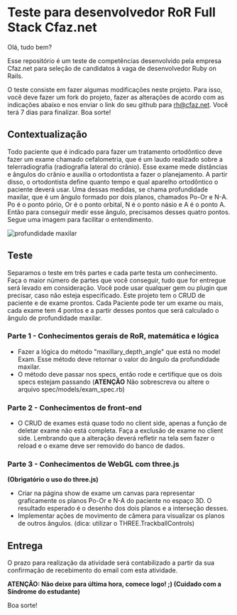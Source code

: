 # Teste para desenvolvedor RoR Full Stack Cfaz.net

Olá, tudo bem?

Esse repositório é um teste de competências desenvolvido pela empresa Cfaz.net para seleção de candidatos à vaga de desenvolvedor Ruby on Rails.

O teste consiste em fazer algumas modificações neste projeto. Para isso, você deve fazer um fork do projeto, fazer as alterações de acordo com as indicações abaixo e nos enviar o link do seu github para rh@cfaz.net. Você terá 7 dias para finalizar. Boa sorte!

## Contextualização
Todo paciente que é indicado para fazer um tratamento ortodôntico deve fazer um exame chamado cefalometria, que é um laudo realizado sobre a telerradiografia (radiografia lateral do crânio). Esse exame mede distâncias e ângulos do crânio e auxilia o ortodontista a fazer o planejamento. A partir disso, o ortodontista define quanto tempo e qual aparelho ortodôntico o paciente deverá usar. Uma dessas medidas, se chama profundidade maxilar, que é um ângulo formado por dois planos, chamados Po-Or e N-A. Po é o ponto pório, Or é o ponto orbital, N é o ponto násio e A é o ponto A. Então para conseguir medir esse ângulo, precisamos desses quatro pontos. Segue uma imagem para facilitar o entendimento.

![profundidade maxilar](https://user-images.githubusercontent.com/1520828/59073049-ccdf3780-889b-11e9-8e10-c7b30175b4ae.png)

## Teste
Separamos o teste em três partes e cada parte testa um conhecimento. Faça o maior número de partes que você conseguir, tudo que for entregue será levado em consideração. Você pode usar qualquer gem ou plugin que precisar, caso não esteja especificado. Este projeto tem o CRUD de paciente e de exame prontos. Cada Paciente  pode ter um exame ou mais, cada exame tem 4 pontos e a partir desses pontos que será calculado o ângulo de profundidade maxilar.

### Parte 1 - Conhecimentos gerais de RoR, matemática e lógica
- Fazer a lógica do método "maxillary_depth_angle" que está no model Exam. Esse método deve retornar o valor do ângulo da profundidade maxilar.
- O método deve passar nos specs, então rode e certifique que os dois specs estejam passando (**ATENÇÃO** Não sobrescreva ou altere o arquivo spec/models/exam_spec.rb)

### Parte 2 - Conhecimentos de front-end
- O CRUD de exames está quase todo no client side, apenas a função de deletar exame não está completa. Faça a exclusão de exame no client side. Lembrando que a alteração deverá refletir na tela sem fazer o reload e o exame deve ser removido do banco de dados.

### Parte 3 - Conhecimentos de WebGL com three.js
**(Obrigatório o uso do three.js)**
- Criar na página show de exame um canvas para representar graficamente os planos Po-Or e N-A do paciente no espaço 3D. O resultado esperado é o desenho dos dois planos e a interseção desses.
- Implementar ações de movimento de câmera para visualizar os planos de outros ângulos. (dica: utilizar o THREE.TrackballControls)

## Entrega
O prazo para realização da atividade será contabilizado a partir da sua confirmação de recebimento do email com esta atividade.

**ATENÇÃO: Não deixe para última hora, comece logo! ;)  (Cuidado com a Síndrome do estudante)**


Boa sorte!
